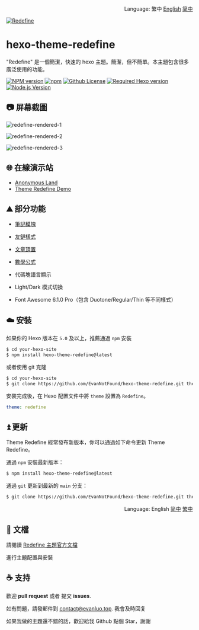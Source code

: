 <div align="right">
  Language:
  繁中
  <a title="Chinese" href="README.md">English</a>
  <a title="Chinese" href="README_zh-CN.md">简中</a>
</div>

<a href="https://redefine.evanluo.top"><img align="center" src="https://user-images.githubusercontent.com/68590232/197350938-3d27f054-04e6-4e7a-8bce-94666b56e822.png"  alt="Redefine"></a>



# hexo-theme-redefine

"Redefine" 是一個簡潔，快速的 hexo 主題。簡潔，但不簡單。本主題包含很多廣泛使用的功能。

[![NPM version](https://img.shields.io/npm/v/hexo-theme-redefine?color=red&logo=npm&style=flat-square)](https://www.npmjs.com/package/hexo-theme-redefine) [![npm](https://img.shields.io/npm/dw/hexo-theme-redefine?logo=npm&style=flat-square)](https://www.npmjs.com/package/hexo-theme-redefine) [![Github License](https://img.shields.io/github/license/XPoet/hexo-theme-keep.svg?style=flat-square)](https://github.com/EvanNotFound/hexo-theme-redefine/blob/main/LICENSE) [![Required Hexo version](https://img.shields.io/badge/hexo-%3E=5.0.0-blue?style=flat-square&logo=hexo)](https://hexo.io) [![Node.js Version](https://img.shields.io/badge/node-%3E=12.0-success.svg?style=flat-square&logo=Node.js&longCache=true)](https://hexo.io)



## 📷 屏幕截圖

![redefine-rendered-1](https://user-images.githubusercontent.com/68590232/206929384-70de96a9-71ce-415b-af72-0ccebddd0d5c.png)

![redefine-rendered-2](https://user-images.githubusercontent.com/68590232/206929386-93ca5470-6fc3-4f6d-a7a1-9cb6a182b0f6.png)


![redefine-rendered-3](https://user-images.githubusercontent.com/68590232/206929149-f2ac77cc-c309-4d9e-a87a-bf13f4a4419c.png)


## 🌐 在線演示站

- [Anonymous Land](https://www.evanluo.top)
- [Theme Redefine Demo](https://redefine.evanluo.top)

## ⛰️ 部分功能

- [筆記模塊](https://redefine-docs.evanluo.top/docs/advanced/note-module)
- [友鏈樣式](https://redefine-docs.evanluo.top/docs/advanced/friend-link)

- [文章頂置](https://redefine-docs.evanluo.top/docs/advanced/sticky)

- [數學公式](https://redefine-docs.evanluo.top/docs/advanced/mathjax)
- 代碼塊語言顯示
- Light/Dark 模式切換
- Font Awesome 6.1.0 Pro（包含 Duotone/Regular/Thin 等不同樣式）

## ☁️ 安裝

如果你的 Hexo 版本在 `5.0` 及以上，推薦通過 `npm` 安裝

```sh
$ cd your-hexo-site
$ npm install hexo-theme-redefine@latest
```

或者使用 git 克隆

```sh
$ cd your-hexo-site
$ git clone https://github.com/EvanNotFound/hexo-theme-redefine.git themes/redefine
```

安裝完成後，在 Hexo 配置文件中將 `theme` 設置為 `Redefine`。

```yaml
theme: redefine
```



## ⏫ 更新

Theme Redefine 經常發布新版本，你可以通過如下命令更新 Theme Redefine。

通過 `npm` 安裝最新版本：

```sh
$ npm install hexo-theme-redefine@latest
```

通過 `git` 更新到最新的 `main` 分支：

```sh
$ git clone https://github.com/EvanNotFound/hexo-theme-redefine.git themes/redefine
```

<div align="right">
  Language:
  English
  <a title="Chinese" href="README_zh-CN.md">简中</a>
  <a title="Chinese" href="README_zh-TW.md">繁中</a>
</div>

## 📄 文檔

請閱讀 [Redefine 主題官方文檔](https://redefine-docs.evanluo.top/) 

進行主題配置與安裝



## ☕ 支持

歡迎 **pull request** 或者 提交 **issues**.

如有問題，請發郵件到 [contact@evanluo.top](mailto:contact@evanluo.top). 我會及時回复

如果我做的主題還不錯的話，歡迎給我 Github 點個 Star，謝謝
